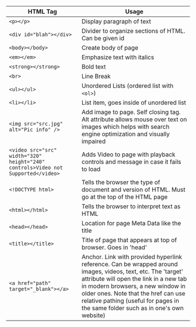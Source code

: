 | HTML Tag                | Usage                                                 |
| ----------------------- | ----------------------------------------------------- |
| `<p></p>`               | Display paragraph of text                             |
| `<div id="blah"></div>` | Divider to organize sections of HTML. Can be given id |
| `<body></body>`         | Create body of page                                   |
| `<em></em>`             | Emphasize text with italics                           |
| `<strong></strong>`     | Bold text                                             |
| `<br>`                  | Line Break                                            |
| `<ul></ul>`             | Unordered Lists (ordered list with `<ol>`)            |
| `<li></li>`             | List item, goes inside of unordered list              |
| `<img src="src.jpg" alt="Pic info" />` | Add image to page. Self closing tag. Alt attribute allows mouse over text on images which helps with search engine optimization and visually impaired |
| `<video src="src" width="320" height="240" controls>Video not Supported</video>` | Adds Video to page with playback controls and message in case it fails to load |
| `<!DOCTYPE html>` | Tells the browser the type of document and version of HTML. Must go at the top of the HTML page |
| `<html></html>` | Tells the browser to interpret text as HTML |
| `<head></head>` | Location for page Meta Data like the title |
| `<title></title>` | Title of page that appears at top of browser. Goes in 'head' |
| `<a href="path" target="_blank"></a>` | Anchor. Link with provided hyperlink reference. Can be wrapped around images, videos, text, etc. The 'target' attribute will open the link in a new tab in modern browsers, a new window in older ones. Note that the href can use relative pathing (useful for pages in the same folder such as in one's own website) |
